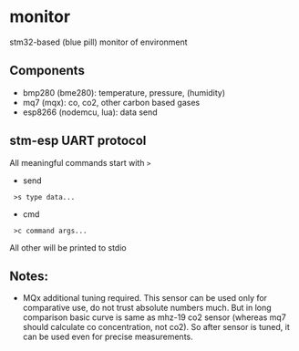# monitor
stm32-based (blue pill) monitor of environment

Components
----------

- bmp280 (bme280): temperature, pressure, (humidity)
- mq7 (mqx): co, co2, other carbon based gases
- esp8266 (nodemcu, lua): data send


stm-esp UART protocol
---------------------

All meaningful commands start with `>`

- send

``` 
 >s type data...
```

- cmd

```
 >c command args...
```

All other will be printed to stdio

Notes:
-------------

- MQx additional tuning required. This sensor can be used only for
 comparative use, do not trust absolute numbers much. But in long comparison
 basic curve is same as mhz-19 co2 sensor (whereas mq7 should calculate
 co concentration, not co2). So after sensor is tuned, it can be used even
 for precise measurements.

